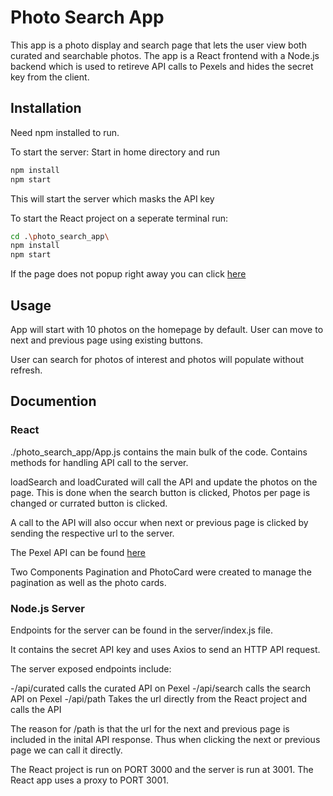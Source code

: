 # Photo Search App

This app is a photo display and search page that lets the user view both curated and searchable photos.
The app is a React frontend with a Node.js backend which is used to retireve API calls to Pexels and hides the secret key from the client.


## Installation

Need npm installed to run.

To start the server:
Start in home directory and run
```bash
npm install
npm start
```
This will start the server which masks the API key

To start the React project on a seperate terminal run:

```bash
cd .\photo_search_app\
npm install
npm start
```
If the page does not popup right away you can click [here](http://localhost:3000/)
## Usage

App will start with 10 photos on the homepage by default. User can move to next and previous page using existing buttons.

User can search for photos of interest and photos will populate without refresh.

## Documention

### React

./photo_search_app/App.js contains the main bulk of the code. Contains methods for handling API call to the server. 

loadSearch and loadCurated will call the API and update the photos on the page. This is done when the search button is clicked, Photos per page is changed or currated button is clicked.

A call to the API will also occur when next or previous page is clicked by sending the respective url to the server. 

The Pexel API can be found [here](https://www.pexels.com/api/documentation/#photos)

Two Components Pagination and PhotoCard were created to manage the pagination as well as the photo cards.

### Node.js Server

Endpoints for the server can be found in the server/index.js file.

It contains the secret API key and uses Axios to send an HTTP API request.

The server exposed endpoints include:

-/api/curated calls the curated API on Pexel
-/api/search calls the search API on Pexel
-/api/path  Takes the url directly from the React project and calls the API

The reason for /path is that the url for the next and previous page is included in the inital API response. Thus when clicking the next or previous page we can call it directly.

The React project is run on PORT 3000 and the server is run at 3001. The React app uses a proxy to PORT 3001.